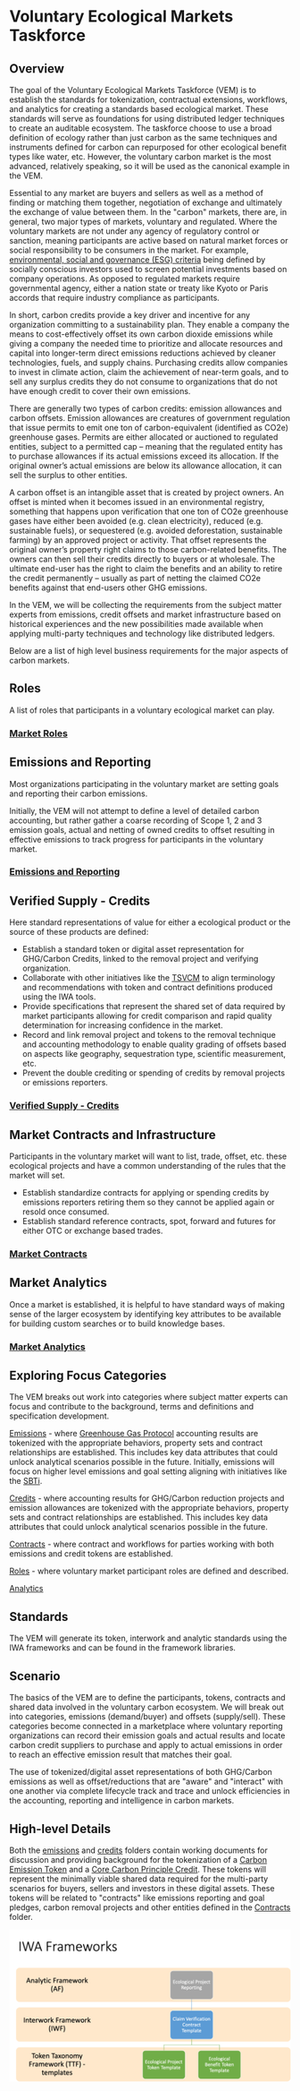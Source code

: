 # Voluntary Ecological Markets Taskforce

## Overview

The goal of the Voluntary Ecological Markets Taskforce (VEM) is to establish the standards for tokenization, contractual extensions, workflows, and analytics for creating a standards based ecological market. These standards will serve as foundations for using distributed ledger techniques to create an auditable ecosystem. The taskforce choose to use a broad definition of ecology rather than just carbon as the same techniques and instruments defined for carbon can repurposed for other ecological benefit types like water, etc. However, the voluntary carbon market is the most advanced, relatively speaking, so it will be used as the canonical example in the VEM.

Essential to any market are buyers and sellers as well as a method of finding or matching them together, negotiation of exchange and ultimately the exchange of value between them. In the "carbon" markets, there are, in general, two major types of markets, voluntary and regulated. Where the voluntary markets are not under any agency of regulatory control or sanction, meaning participants are active based on natural market forces or social responsibility to be consumers in the market. For example, [environmental, social and governance (ESG) criteria](https://www.investopedia.com/terms/e/environmental-social-and-governance-esg-criteria.asp) being defined by socially conscious investors used to screen potential investments based on company operations. As opposed to regulated markets require governmental agency, either a nation state or treaty like Kyoto or Paris accords that require industry compliance as participants.

In short, carbon credits provide a key driver and incentive for any organization committing to a sustainability plan. They enable a company the means to cost-effectively offset its own carbon dioxide emissions while giving a company the needed time to prioritize and allocate resources and capital into longer-term direct emissions reductions achieved by cleaner technologies, fuels, and supply chains. Purchasing credits allow companies to invest in climate action, claim the achievement of near-term goals, and to sell any surplus credits they do not consume to organizations that do not have enough credit to cover their own emissions.

There are generally two types of carbon credits: emission allowances and carbon offsets. Emission allowances are creatures of government regulation that issue permits to emit one ton of carbon-equivalent (identified as CO2e) greenhouse gases. Permits are either allocated or auctioned to regulated entities, subject to a permitted cap – meaning that the regulated entity has to purchase allowances if its actual emissions exceed its allocation. If the original owner’s actual emissions are below its allowance allocation, it can sell the surplus to other entities.

A carbon offset is an intangible asset that is created by project owners. An offset is minted when it becomes issued in an environmental registry, something that happens upon verification that one ton of CO2e greenhouse gases have either been avoided (e.g. clean electricity), reduced (e.g. sustainable fuels), or sequestered (e.g. avoided deforestation, sustainable farming) by an approved project or activity. That offset represents the original owner’s property right claims to those carbon-related benefits. The owners can then sell their credits directly to buyers or at wholesale. The ultimate end-user has the right to claim the benefits and an ability to retire the credit permanently – usually as part of netting the claimed CO2e benefits against that end-users other GHG emissions.

In the VEM, we will be collecting the requirements from the subject matter experts from emissions, credit offsets and market infrastructure based on historical experiences and the new possibilities made available when applying multi-party techniques and technology like distributed ledgers.

Below are a list of high level business requirements for the major aspects of carbon markets.

## Roles

A list of roles that participants in a voluntary ecological market can play.

### [Market Roles](roles.md)

## Emissions and Reporting

Most organizations participating in the voluntary market are setting goals and reporting their carbon emissions.

Initially, the VEM will not attempt to define a level of detailed carbon accounting, but rather gather a coarse recording of Scope 1, 2 and 3 emission goals, actual and netting of owned credits to offset resulting in effective emissions to track progress for participants in the voluntary market.

### [Emissions and Reporting](emissions/readme.md)

## Verified Supply - Credits

Here standard representations of value for either a ecological product or the source of these products are defined:

- Establish a standard token or digital asset representation for GHG/Carbon Credits, linked to the removal project and verifying organization.
- Collaborate with other initiatives like the [TSVCM](https://www.iif.com/tsvcm) to align terminology and recommendations with token and contract definitions produced using the IWA tools.
- Provide specifications that represent the shared set of data required by market participants allowing for credit comparison and rapid quality determination for increasing confidence in the market.
- Record and link removal project and tokens to the removal technique and accounting methodology to enable quality grading of offsets based on aspects like geography, sequestration type, scientific measurement, etc.
- Prevent the double crediting or spending of credits by removal projects or emissions reporters.

### [Verified Supply - Credits](credits/readme.md)

## Market Contracts and Infrastructure

Participants in the voluntary market will want to list, trade, offset, etc. these ecological projects and have a common understanding of the rules that the market will set.

- Establish standardize contracts for applying or spending credits by emissions reporters retiring them so they cannot be applied again or resold once consumed.
- Establish standard reference contracts, spot, forward and futures for either OTC or exchange based trades.

### [Market Contracts](contracts/readme.md)

## Market Analytics

Once a market is established, it is helpful to have standard ways of making sense of the larger ecosystem by identifying key attributes to be available for building custom searches or to build knowledge bases.

### [Market Analytics](analytics/readme.md)

## Exploring Focus Categories

The VEM breaks out work into categories where subject matter experts can focus and contribute to the background, terms and definitions and specification development.

[Emissions](emissions) - where [Greenhouse Gas Protocol](https://ghgprotocol.org) accounting results are tokenized with the appropriate behaviors, property sets and contract relationships are established. This includes key data attributes that could unlock analytical scenarios possible in the future. Initially, emissions will focus on higher level emissions and goal setting aligning with initiatives like the [SBTi](https://sciencebasedtargets.org).

[Credits](credits) - where accounting results for GHG/Carbon reduction projects and emission allowances are tokenized with the appropriate behaviors, property sets and contract relationships are established. This includes key data attributes that could unlock analytical scenarios possible in the future.

[Contracts](contracts) - where contract and workflows for parties working with both emissions and credit tokens are established.

[Roles](roles.md) - where voluntary market participant roles are defined and described.

[Analytics](analytics/readme.md)

## Standards

The VEM will generate its token, interwork and analytic standards using the IWA frameworks and can be found in the framework libraries.

## Scenario

The basics of the VEM are to define the participants, tokens, contracts and shared data involved in the voluntary carbon ecosystem. We will break out into categories, emissions (demand/buyer) and offsets (supply/sell). These categories become connected in a marketplace where voluntary reporting organizations can record their emission goals and actual results and locate carbon credit suppliers to purchase and apply to actual emissions in order to reach an effective emission result that matches their goal.

The use of tokenized/digital asset representations of both GHG/Carbon emissions as well as offset/reductions that are "aware" and "interact" with one another via complete lifecycle track and trace and unlock efficiencies in the accounting, reporting and intelligence in carbon markets.

## High-level Details

Both the [emissions](emissions) and [credits](credits) folders contain working documents for discussion and providing background for the tokenization of a [Carbon Emission Token](emissions/cet.md) and a [Core Carbon Principle Credit](credits/ccp.md). These tokens will represent the minimally viable shared data required for the multi-party scenarios for buyers, sellers and investors in these digital assets.  These tokens will be related to "contracts" like emissions reporting and goal pledges, carbon removal projects and other entities defined in the [Contracts](contracts) folder.

![VEM Frameworks](images/VEM-Tools.png)